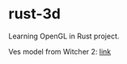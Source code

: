 # rust-3d
Learning OpenGL in Rust project.

Ves model from Witcher 2: [link](http://tf3dm.com/3d-model/witcher-2-ves-75449.html)
